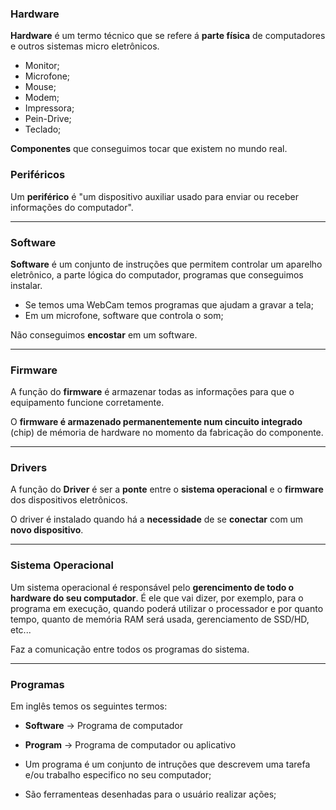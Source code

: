 ### Hardware

**Hardware** é um termo técnico que se refere á **parte física** de computadores e outros sistemas micro eletrônicos.

- Monitor;
- Microfone;
- Mouse;
- Modem;
- Impressora;
- Pein-Drive;
- Teclado;

**Componentes** que conseguimos tocar que existem no mundo real.

### Periféricos

Um **periférico** é "um dispositivo auxiliar usado para enviar ou receber informações do computador".

---

### Software

**Software** é um conjunto de instruções que permitem controlar um aparelho eletrônico, a parte lógica do computador, programas que conseguimos instalar.

- Se temos uma WebCam temos programas que ajudam a gravar a tela;
- Em um microfone, software que controla o som;

Não conseguimos **encostar** em um software.

---

### Firmware

A função do **firmware** é armazenar todas as informações para que o equipamento funcione corretamente.

O **firmware é armazenado permanentemente num cincuito integrado** (chip) de mémoria de hardware no momento da fabricação do componente.

---

### Drivers

A função do **Driver** é ser a **ponte** entre o **sistema operacional** e o **firmware** dos dispositivos eletrônicos.

O driver é instalado quando há a **necessidade** de se **conectar** com um **novo dispositivo**.

---

### Sistema Operacional

Um sistema operacional é responsável pelo **gerencimento de todo o hardware do seu computador**. É ele que vai dizer, por exemplo, para o programa em execução, quando poderá utilizar o processador e por quanto tempo, quanto de memória RAM será usada, gerenciamento de SSD/HD, etc...

Faz a comunicação entre todos os programas do sistema.

---

### Programas

Em inglês temos os seguintes termos:

- **Software** -> Programa de computador
- **Program** -> Programa de computador ou aplicativo

- Um programa é um conjunto de intruções que descrevem uma tarefa e/ou trabalho especifico no seu computador;
- São ferramenteas desenhadas para o usuário realizar ações;
